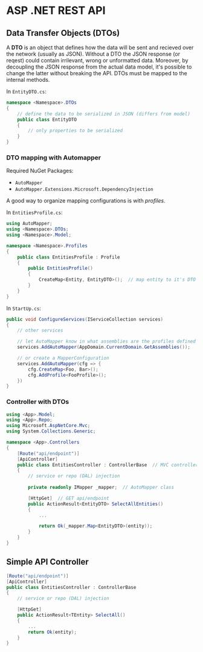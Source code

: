 # ASP .NET REST API

## Data Transfer Objects (DTOs)

A **DTO** is an object that defines how the data will be sent and recieved over the network (usually as JSON).
Without a DTO the JSON response (or reqest) could contain irrilevant, wrong or unformatted data.
Moreover, by decoupling the JSON response from the actual data model, it's possible to change the latter without breaking the API.
DTOs must be mapped to the internal methods.

In `EntityDTO.cs`:

```cs
namespace <Namespace>.DTOs
{
    // define the data to be serialized in JSON (differs from model)
    public class EntityDTO
    {
        // only properties to be serialized
    }
}
```

### DTO mapping with Automapper

Required NuGet Packages:

- `AutoMapper`
- `AutoMapper.Extensions.Microsoft.DependencyInjection`

A good way to organize mapping configurations is with *profiles*.  

In `EntitiesProfile.cs`:

```cs
using AutoMapper;
using <Namespace>.DTOs;
using <Namespace>.Model;

namespace <Namespace>.Profiles
{
    public class EntitiesProfile : Profile
    {
        public EntitiesProfile()
        {
            CreateMap<Entity, EntityDTO>();  // map entity to it's DTO
        }
    }
}
```

In `StartUp.cs`:

```cs
public void ConfigureServices(IServiceCollection services)
{
    // other services

    // let AutoMapper know in what assemblies are the profiles defined
    services.AddAutoMapper(AppDomain.CurrentDomain.GetAssemblies());

    // or create a MapperConfiguration
    services.AddAutoMapper(cfg => {
        cfg.CreateMap<Foo, Bar>();
        cfg.AddProfile<FooProfile>();
    })
}
```

### Controller with DTOs

```cs
using <App>.Model;
using <App>.Repo;
using Microsoft.AspNetCore.Mvc;
using System.Collections.Generic;

namespace <App>.Controllers
{
    [Route("api/endpoint")]
    [ApiController]
    public class EntitiesController : ControllerBase  // MVC controller w/o view
    {
        // service or repo (DAL) injection
        
        private readonly IMapper _mapper;  // AutoMapper class

        [HttpGet]  // GET api/endpoint
        public ActionResult<EntityDTO> SelectAllEntities()
        {
            ...

            return Ok(_mapper.Map<EntityDTO>(entity));
        }
    }
}
```

## Simple API Controller

```cs
[Route("api/endpoint")]
[ApiController]
public class EntitiesController : ControllerBase
{
    // service or repo (DAL) injection

    [HttpGet]
    public ActionResult<TEntity> SelectAll()
    {
        ...
        return Ok(entity);
    }
}
```
